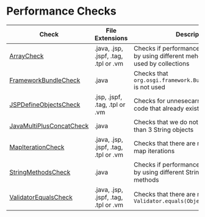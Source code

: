 # Performance Checks

Check | File Extensions | Description
----- | --------------- | -----------
[ArrayCheck](checks/array_check.markdown#arraycheck) | .java, .jsp, .jspf, .tag, .tpl or .vm | Checks if performance can be improved by using different mehods that can be used by collections |
[FrameworkBundleCheck](checks/framework_bundle_check.markdown#frameworkbundlecheck) | .java | Checks that `org.osgi.framework.Bundle.getHeaders()` is not used |
[JSPDefineObjectsCheck](checks/jsp_define_objects_check.markdown#jspdefineobjectscheck) | .jsp, .jspf, .tag, .tpl or .vm | Checks for unnesecarry duplication of code that already exists in `defineObjects` |
[JavaMultiPlusConcatCheck](checks/java_multi_plus_concat_check.markdown#javamultiplusconcatcheck) | .java | Checks that we do not concatenate more than 3 String objects |
[MapIterationCheck](checks/map_iteration_check.markdown#mapiterationcheck) | .java, .jsp, .jspf, .tag, .tpl or .vm | Checks that there are no unnecessary map iterations |
[StringMethodsCheck](checks/string_methods_check.markdown#stringmethodscheck) | .java | Checks if performance can be improved by using different String operation methods |
[ValidatorEqualsCheck](checks/validator_equals_check.markdown#validatorequalscheck) | .java, .jsp, .jspf, .tag, .tpl or .vm | Checks that there are no calls to `Validator.equals(Object, Object)` |